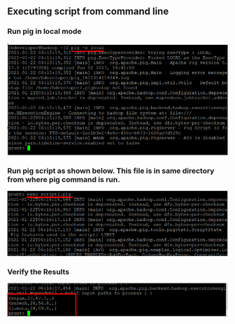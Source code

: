 ## Executing script from command line

### Run pig in local mode
![Alt text](/screen_shots/Screenshot_Lab6_1.png?raw=true "Simple Code on Pig")

### Run pig script as shown below. This file is in same directory from where pig command is run.
![Alt text](/screen_shots/Screenshot_Lab6_2.png?raw=true "Simple Code on Pig")

### Verify the Results
![Alt text](/screen_shots/Screenshot_Lab6_3.png?raw=true "Simple Code on Pig")
